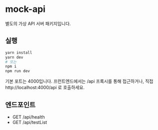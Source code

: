 # mock-api

별도의 가상 API 서버 패키지입니다.

## 실행

```bash
yarn install
yarn dev
# 또는
npm i
npm run dev
```

기본 포트는 4000입니다. 프런트엔드에서는 /api 프록시를 통해 접근하거나, 직접
http://localhost:4000/api 로 호출하세요.

## 엔드포인트

- GET /api/health
- GET /api/testList
